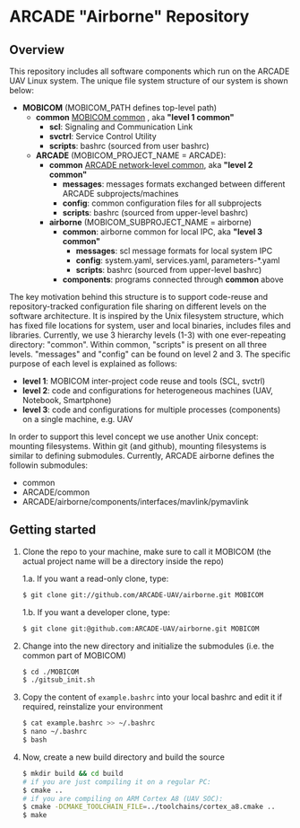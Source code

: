 # ARCADE "Airborne" Repository

## Overview

This repository includes all software components which run on the ARCADE UAV Linux system.
The unique file system structure of our system is shown below:



* __MOBICOM__ (MOBICOM_PATH defines top-level path)
    * __common__ [MOBICOM common](http://github.com/MOBICOM/common) , aka __"level 1 common"__ 
        * __scl__: Signaling and Communication Link
        * __svctrl__: Service Control Utility
        * __scripts__: bashrc (sourced from user bashrc)
    * __ARCADE__ (MOBICOM_PROJECT_NAME = ARCADE):
        * __common__ [ARCADE network-level common](http://github.com/ARCADE-UAV/common), aka __"level 2 common"__
            * __messages__: messages formats exchanged between different ARCADE subprojects/machines
            * __config__: common configuration files for all subprojects
            * __scripts__: bashrc (sourced from upper-level bashrc)
        * __airborne__ (MOBICOM_SUBPROJECT_NAME = airborne)
            * __common__: airborne common for local IPC, aka __"level 3 common"__
                * __messages__: scl message formats for local system IPC
                * __config__: system.yaml, services.yaml, parameters-*.yaml
                * __scripts__: bashrc (sourced from upper-level bashrc)
            * __components__: programs connected through __common__ above

The key motivation behind this structure is to support code-reuse and repository-tracked configuration file sharing
on different levels on the software architecture.
It is inspired by the Unix filesystem structure, which has fixed file locations for system, user and local
binaries, includes files and libraries.
Currently, we use 3 hierarchy levels (1-3) with one ever-repeating directory: "common". Within common,
"scripts" is present on all three levels. "messages" and "config" can be found on level 2 and 3.
The specific purpose of each level is explained as follows:

* __level 1__: MOBICOM inter-project code reuse and tools (SCL, svctrl)
* __level 2__: code and configurations for heterogeneous machines (UAV, Notebook, Smartphone)
* __level 3__: code and configurations for multiple processes (components) on a single machine, e.g. UAV

In order to support this level concept we use another Unix concept: mounting filesystems.
Within git (and github), mounting filesystems is similar to defining submodules.
Currently, ARCADE airborne defines the followin submodules:

* common
* ARCADE/common
* ARCADE/airborne/components/interfaces/mavlink/pymavlink


## Getting started

1. Clone the repo to your machine, make sure to call it MOBICOM (the actual project name will be a directory inside the repo)
    
    1.a. If you want a read-only clone, type:

    ```bash
    $ git clone git://github.com/ARCADE-UAV/airborne.git MOBICOM
    ```

    1.b. If you want a developer clone, type:

    ```bash
    $ git clone git:@github.com:ARCADE-UAV/airborne.git MOBICOM
    ```

2. Change into the new directory and initialize the submodules (i.e. the common part of MOBICOM)

    ```bash
    $ cd ./MOBICOM
    $ ./gitsub_init.sh
    ```

3. Copy the content of ```example.bashrc``` into your local bashrc and edit it if required, reinstalize your environment

    ```bash
    $ cat example.bashrc >> ~/.bashrc
    $ nano ~/.bashrc
    $ bash
    ```

4. Now, create a new build directory and build the source

    ```bash
    $ mkdir build && cd build
    # if you are just compiling it on a regular PC:
    $ cmake ..
    # if you are compiling on ARM Cortex A8 (UAV SOC):
    $ cmake -DCMAKE_TOOLCHAIN_FILE=../toolchains/cortex_a8.cmake ..
    $ make
    ```
